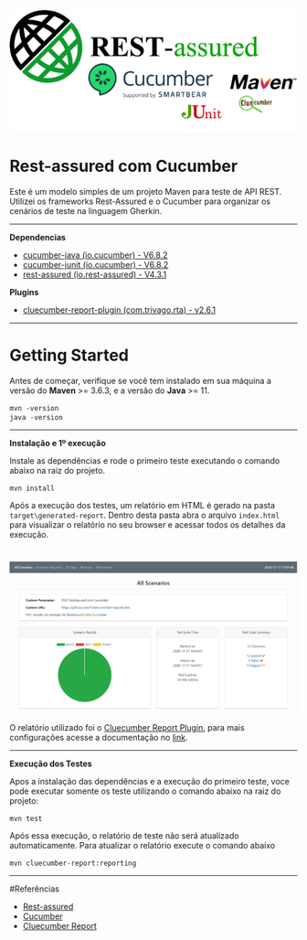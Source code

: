 ![Rest-Assured Cucumber Logo](imgs/RestassuredCucumberr.png)
# Rest-assured com Cucumber

Este é um modelo simples de um projeto Maven para teste de API REST. Utilizei os frameworks Rest-Assured e o Cucumber para organizar os cenários de teste na linguagem Gherkin.

___
**Dependencias**

- [cucumber-java (io.cucumber) - V6.8.2](https://mvnrepository.com/artifact/io.cucumber/cucumber-java/6.8.2)
- [cucumber-junit (io.cucumber) - V6.8.2](https://mvnrepository.com/artifact/io.cucumber/cucumber-junit/6.8.2)
- [rest-assured (io.rest-assured) - V4.3.1](https://mvnrepository.com/artifact/io.rest-assured/rest-assured/4.3.1)

**Plugins**
- [cluecumber-report-plugin (com.trivago.rta) - v2.6.1](https://github.com/trivago/cluecumber-report-plugin)



___
# Getting Started

Antes de começar, verifique se você tem instalado em sua máquina a versão do **Maven** >= 3.6.3, e a versão do **Java** >= 11.

```console
mvn -version
java -version
```
___
**Instalação e 1º execução**

Instale as dependências e rode o primeiro teste executando o comando abaixo na raiz do projeto.

```console
mvn install
```

Após a execução dos testes, um relatório em HTML é gerado na pasta `target\generated-report`. Dentro desta pasta abra o arquivo `index.html` para visualizar o relatório no seu browser e acessar todos os detalhes da execução.
#

![report](imgs/report.png)


O relatório utilizado foi o [Cluecumber Report Plugin](https://github.com/trivago/cluecumber-report-plugin), para mais configurações acesse a documentação no [link](https://github.com/trivago/cluecumber-report-plugin).

___

**Execução dos Testes**

Apos a instalação das dependências e a execução do primeiro teste, voce pode executar somente os teste utilizando o comando abaixo na raiz do projeto:

```console
mvn test
```

Após essa execução, o relatório de teste não será atualizado automaticamente. Para atualizar o relatório execute o comando abaixo

```console
mvn cluecumber-report:reporting
```
___
#Referências


- [Rest-assured](https://rest-assured.io/)
- [Cucumber](https://cucumber.io/)
- [Cluecumber Report](https://tech.trivago.com/2017/11/16/cluecumber-report-maven-plugin-for-cucumber-test-reporting/)